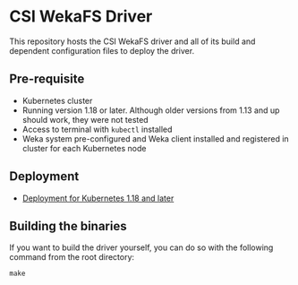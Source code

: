 # CSI WekaFS Driver

This repository hosts the CSI WekaFS driver and all of its build and dependent configuration files to deploy the driver.

## Pre-requisite
- Kubernetes cluster
- Running version 1.18 or later. Although older versions from 1.13 and up should work, they were not tested
- Access to terminal with `kubectl` installed
- Weka system pre-configured and Weka client installed and registered in cluster for each Kubernetes node

## Deployment
- [Deployment for Kubernetes 1.18 and later](docs/deploy.md)

## Building the binaries
If you want to build the driver yourself, you can do so with the following command from the root directory:

```shell
make
```
